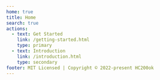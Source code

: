 ```yaml
---
home: true
title: Home
search: true
actions:
  - text: Get Started
    link: /getting-started.html
    type: primary
  - text: Introduction
    link: /introduction.html
    type: secondary
footer: MIT Licensed | Copyright © 2022-present HC200ok
---
```

